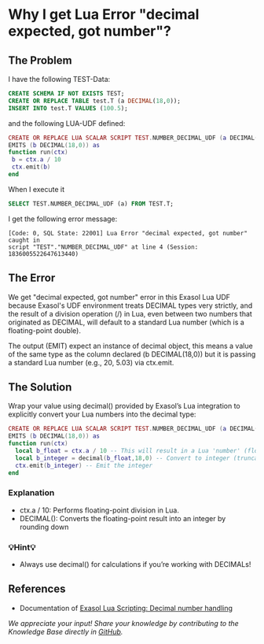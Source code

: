 # Why I get Lua Error "decimal expected, got number"?

## The Problem

I have the following TEST-Data:

```sql
CREATE SCHEMA IF NOT EXISTS TEST;
CREATE OR REPLACE TABLE test.T (a DECIMAL(18,0));
INSERT INTO test.T VALUES (100.5);
```

and the following LUA-UDF defined:

 ```lua
CREATE OR REPLACE LUA SCALAR SCRIPT TEST.NUMBER_DECIMAL_UDF (a DECIMAL(18,0))
EMITS (b DECIMAL(18,0)) as
function run(ctx)
  b = ctx.a / 10
  ctx.emit(b)
end
```

When I execute it

```sql
SELECT TEST.NUMBER_DECIMAL_UDF (a) FROM TEST.T;
```

I get the following error message:

```text
[Code: 0, SQL State: 22001] Lua Error "decimal expected, got number" caught in
script "TEST"."NUMBER_DECIMAL_UDF" at line 4 (Session: 1836005522647613440)
```

## The Error

We get "decimal expected, got number" error in this Exasol Lua UDF because Exasol's UDF environment treats DECIMAL types very strictly, and the result of a division operation (/) in Lua, even between two numbers that originated as DECIMAL, will default to a standard Lua number (which is a floating-point double).

The output (EMIT) expect an instance of decimal object, this means a value of the same type as the column declared (b DECIMAL(18,0)) but it is passing a standard Lua number (e.g., 20, 5.03) via ctx.emit.

## The Solution

Wrap your value using decimal() provided by Exasol’s Lua integration to explicitly convert your Lua numbers into the decimal type:

```lua
CREATE OR REPLACE LUA SCALAR SCRIPT TEST.NUMBER_DECIMAL_UDF (a DECIMAL(18,0))
EMITS (b DECIMAL(18,0)) as
function run(ctx)
  local b_float = ctx.a / 10 -- This will result in a Lua 'number' (float)
  local b_integer = decimal(b_float,18,0) -- Convert to integer (truncates decimal part)
  ctx.emit(b_integer) -- Emit the integer
end
```

### Explanation

* ctx.a / 10: Performs floating-point division in Lua.
* DECIMAL(): Converts the floating-point result into an integer by rounding down

### 💡Hint💡

* Always use decimal() for calculations if you’re working with DECIMALs!

## References

* Documentation of [Exasol Lua Scripting: Decimal number handling](https://docs.exasol.com/db/latest/database_concepts/scripting/general_script_language.htm#TypesandValues)

*We appreciate your input! Share your knowledge by contributing to the Knowledge Base directly in [GitHub](https://github.com/exasol/public-knowledgebase).*
